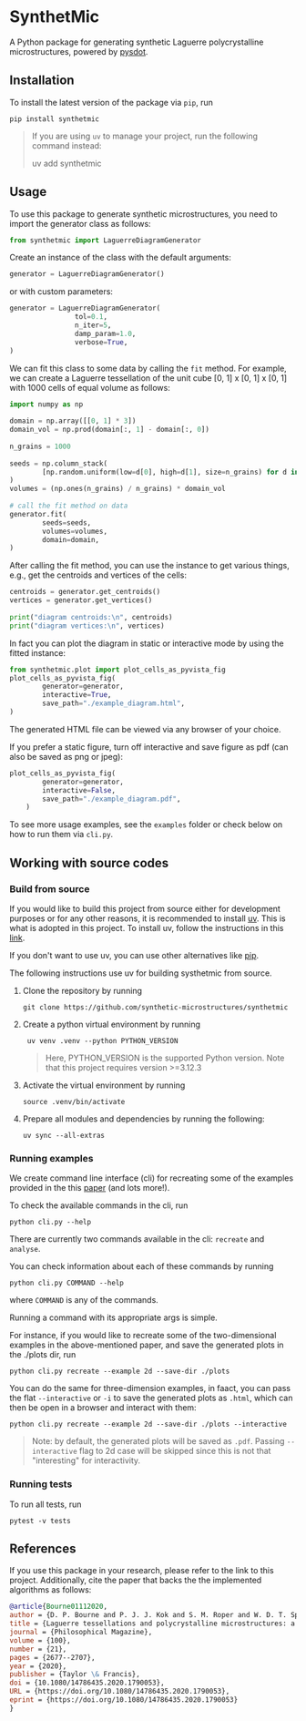 # SynthetMic
A Python package for generating synthetic Laguerre polycrystalline microstructures, powered by [pysdot](https://github.com/sd-ot/pysdot).

## Installation
To install the latest version of the package via `pip`, run
```
pip install synthetmic
```
> If you are using `uv` to manage your project, run the following command instead:
>
> uv add synthetmic

## Usage
To use this package to generate synthetic microstructures, you need to import the generator class as follows:
```python
from synthetmic import LaguerreDiagramGenerator
```

Create an instance of the class with the default arguments:
```python
generator = LaguerreDiagramGenerator()
```
or with custom parameters:
```python
generator = LaguerreDiagramGenerator(
                tol=0.1,
                n_iter=5,
                damp_param=1.0,
                verbose=True,
)
```

We can fit this class to some data by calling the `fit` method. For example, we can create a Laguerre tessellation of the unit cube [0, 1] x [0, 1] x [0, 1] with 1000 cells of equal volume as follows:
```python
import numpy as np
    
domain = np.array([[0, 1] * 3])
domain_vol = np.prod(domain[:, 1] - domain[:, 0])
    
n_grains = 1000
    
seeds = np.column_stack(
        [np.random.uniform(low=d[0], high=d[1], size=n_grains) for d in domain]
)
volumes = (np.ones(n_grains) / n_grains) * domain_vol
    
# call the fit method on data
generator.fit(
        seeds=seeds,
        volumes=volumes,
        domain=domain,
)
```

After calling the fit method, you can use the instance to get various things, e.g., get the centroids and vertices of the cells:
```python
centroids = generator.get_centroids()
vertices = generator.get_vertices()
    
print("diagram centroids:\n", centroids)
print("diagram vertices:\n", vertices)
```

In fact you can plot the diagram in static or interactive mode by using the fitted instance:
```python
from synthetmic.plot import plot_cells_as_pyvista_fig
plot_cells_as_pyvista_fig(
        generator=generator,
        interactive=True,
        save_path="./example_diagram.html",
)
```

The generated HTML file can be viewed via any browser of your choice.

If you prefer a static figure, turn off interactive and save figure as pdf (can also be saved as png or jpeg):
```python
plot_cells_as_pyvista_fig(
        generator=generator,
        interactive=False,
        save_path="./example_diagram.pdf",
    )
```

To see more usage examples, see the `examples` folder or check below on how to run them via `cli.py`.


## Working with source codes
### Build from source
If you would like to build this project from source either for development purposes or for any other reasons, it is recommended to install [uv](https://docs.astral.sh/uv/). This is what is adopted in this project. To install uv, follow the instructions in this [link](https://docs.astral.sh/uv/getting-started/installation/).

If you don't want to use uv, you can use other alternatives like [pip](https://pip.pypa.io/en/stable/).

The following instructions use uv for building systhetmic from source.

1. Clone the repository by running

    ```
    git clone https://github.com/synthetic-microstructures/synthetmic
    ```

1. Create a python virtual environment by running

    ```
     uv venv .venv --python PYTHON_VERSION
    ```
    > Here, PYTHON_VERSION is the supported Python version. Note that this project requires version >=3.12.3

1. Activate the virtual environment by running

    ```
    source .venv/bin/activate
    ```

1. Prepare all modules and dependencies by running the following:

    ```
    uv sync --all-extras
    ```

### Running examples
We create command line interface (cli) for recreating some of the examples provided in the this [paper](https://www.tandfonline.com/doi/full/10.1080/14786435.2020.1790053) (and lots more!).

To check the available commands in the cli, run

```
python cli.py --help
```

There are currently two commands available in the cli: `recreate` and `analyse`.

You can check information about each of these commands by running

```
python cli.py COMMAND --help
```
where `COMMAND` is any of the commands.

Running a command with its appropriate args is simple.

For instance, if you would like to recreate some of the two-dimensional examples in the above-mentioned paper, and save the generated plots in the ./plots dir, run

```
python cli.py recreate --example 2d --save-dir ./plots
```
You can do the same for three-dimension examples, in faact, you can pass the flat `--interactive` or `-i` to save the generated plots as `.html`, which can then be open in a browser and interact with them:

```
python cli.py recreate --example 2d --save-dir ./plots --interactive
```

> Note: by default, the generated plots will be saved as `.pdf`. Passing `--interactive` flag to 2d case will be skipped since this is not that "interesting" for interactivity.

### Running tests
To run all tests, run

```
pytest -v tests
```

## References
If you use this package in your research, please refer to the link to this project. Additionally, cite the paper that backs the the implemented algorithms as follows:
```bibtex
@article{Bourne01112020,
author = {D. P. Bourne and P. J. J. Kok and S. M. Roper and W. D. T. Spanjer},
title = {Laguerre tessellations and polycrystalline microstructures: a fast algorithm for generating grains of given volumes},
journal = {Philosophical Magazine},
volume = {100},
number = {21},
pages = {2677--2707},
year = {2020},
publisher = {Taylor \& Francis},
doi = {10.1080/14786435.2020.1790053},
URL = {https://doi.org/10.1080/14786435.2020.1790053},
eprint = {https://doi.org/10.1080/14786435.2020.1790053}
}
```
